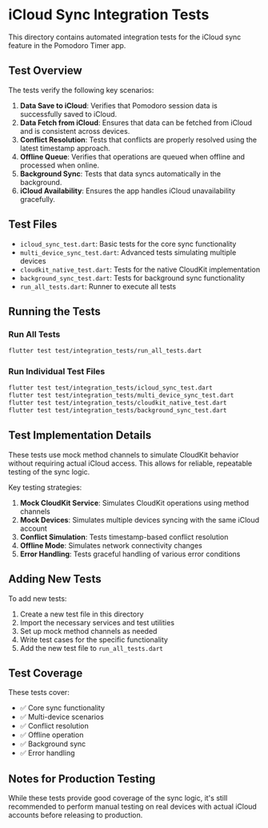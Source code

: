 # iCloud Sync Integration Tests

This directory contains automated integration tests for the iCloud sync feature in the Pomodoro Timer app.

## Test Overview

The tests verify the following key scenarios:

1. **Data Save to iCloud**: Verifies that Pomodoro session data is successfully saved to iCloud.
2. **Data Fetch from iCloud**: Ensures that data can be fetched from iCloud and is consistent across devices.
3. **Conflict Resolution**: Tests that conflicts are properly resolved using the latest timestamp approach.
4. **Offline Queue**: Verifies that operations are queued when offline and processed when online.
5. **Background Sync**: Tests that data syncs automatically in the background.
6. **iCloud Availability**: Ensures the app handles iCloud unavailability gracefully.

## Test Files

- `icloud_sync_test.dart`: Basic tests for the core sync functionality
- `multi_device_sync_test.dart`: Advanced tests simulating multiple devices
- `cloudkit_native_test.dart`: Tests for the native CloudKit implementation
- `background_sync_test.dart`: Tests for background sync functionality
- `run_all_tests.dart`: Runner to execute all tests

## Running the Tests

### Run All Tests

```bash
flutter test test/integration_tests/run_all_tests.dart
```

### Run Individual Test Files

```bash
flutter test test/integration_tests/icloud_sync_test.dart
flutter test test/integration_tests/multi_device_sync_test.dart
flutter test test/integration_tests/cloudkit_native_test.dart
flutter test test/integration_tests/background_sync_test.dart
```

## Test Implementation Details

These tests use mock method channels to simulate CloudKit behavior without requiring actual iCloud access. This allows for reliable, repeatable testing of the sync logic.

Key testing strategies:

1. **Mock CloudKit Service**: Simulates CloudKit operations using method channels
2. **Mock Devices**: Simulates multiple devices syncing with the same iCloud account
3. **Conflict Simulation**: Tests timestamp-based conflict resolution
4. **Offline Mode**: Simulates network connectivity changes
5. **Error Handling**: Tests graceful handling of various error conditions

## Adding New Tests

To add new tests:

1. Create a new test file in this directory
2. Import the necessary services and test utilities
3. Set up mock method channels as needed
4. Write test cases for the specific functionality
5. Add the new test file to `run_all_tests.dart`

## Test Coverage

These tests cover:

- ✅ Core sync functionality
- ✅ Multi-device scenarios
- ✅ Conflict resolution
- ✅ Offline operation
- ✅ Background sync
- ✅ Error handling

## Notes for Production Testing

While these tests provide good coverage of the sync logic, it's still recommended to perform manual testing on real devices with actual iCloud accounts before releasing to production. 